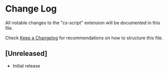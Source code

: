 # Change Log
All notable changes to the "cs-script" extension will be documented in this file.

Check [Keep a Changelog](http://keepachangelog.com/) for recommendations on how to structure this file.

## [Unreleased]
- Initial release